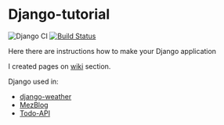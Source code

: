 # Django-tutorial

![Django CI](https://github.com/mezgoodle/Django-tutorial/workflows/Django%20CI/badge.svg)
[![Build Status](https://travis-ci.com/mezgoodle/Django-tutorial.svg?branch=master)](https://travis-ci.com/mezgoodle/Django-tutorial)

Here there are instructions how to make your Django application

I created pages on [wiki](https://github.com/mezgoodle/Django-tutorial/wiki) section.

Django used in:
- [django-weather](https://github.com/mezgoodle/django-weather)
- [MezBlog](https://github.com/mezgoodle/MezBlog)
- [Todo-API](https://github.com/mezgoodle/Todo-API)
